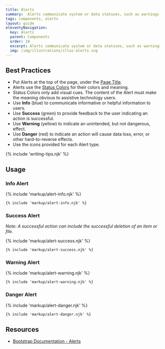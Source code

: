 ```yaml
---
title: Alerts
summary:  Alerts communicate system or data statuses, such as warnings, to users.
tags: components, alerts
layout: guide
eleventyNavigation:
  key: Alerts
  parent: Components
  order: 10
  excerpt: Alerts communicate system or data statuses, such as warnings, to users.
  img: /img/illustrations/illus-alerts.svg
---
```


## Best Practices

- Put Alerts at the top of the page, under the [Page Title](/components/page-title/).
- Alerts use the [Status Colors](/foundation/status-colors/) for their colors and meaning.
- Status Colors only add visual cues. The content of the Alert must make the meaning obvious to assistive technology users.
- Use **Info** (blue) to communicate informative or helpful information to users.
- Use **Success** (green) to provide feedback to the user indicating an action is successful.
- Use **Warning** (yellow) to indicate an unintended, but not dangerous, effect.   
- Use **Danger** (red) to indicate an action will cause data loss, error, or other hard-to-reverse effects.
- Use the icons provided for each Alert type.

{% include 'writing-tips.njk' %}


## Usage

### Info Alert

{% include 'markup/alert-info.njk' %}

``` html
{% include 'markup/alert-info.njk' %}
```

### Success Alert

_Note: A successful action can include the successful deletion of an item or file._

{% include 'markup/alert-success.njk' %}

``` html
{% include 'markup/alert-success.njk' %}
```

### Warning Alert

{% include 'markup/alert-warning.njk' %}

``` html
{% include 'markup/alert-warning.njk' %}
```

### Danger Alert

{% include 'markup/alert-danger.njk' %}

``` html
{% include 'markup/alert-danger.njk' %}
```

## Resources
* <a href="https://getbootstrap.com/docs/5.1/components/alerts/" target="_blank">Bootstrap Documentation - Alerts</a>
